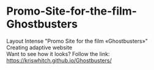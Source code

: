 # Promo-Site-for-the-film-Ghostbusters
Layout Intense "Promo Site for the film «Ghostbusters»" <br>
Creating adaptive website <br>
Want to see how it looks? Follow the link: https://kriswhitch.github.io/Ghostbusters/
